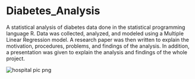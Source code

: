 # Diabetes_Analysis

A statistical analysis of diabetes data done in the statistical programming language R. Data was collected, analyzed, and modeled using a Multiple Linear Regression model. A research paper was then written to explain the motivation, procedures, problems, and findings of the analysis. In addition, a presentation was given to explain the analysis and findings of the whole project.

![hospital pic png](https://user-images.githubusercontent.com/71467135/168617961-8d4a8137-5e37-4f71-b41c-d4ea87a6d294.png)

